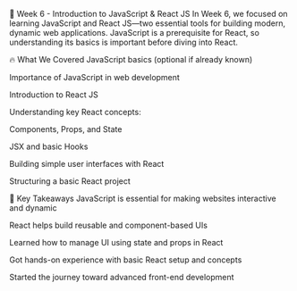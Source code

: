 🚀 Week 6 - Introduction to JavaScript & React JS
In Week 6, we focused on learning JavaScript and React JS—two essential tools for building modern, dynamic web applications. JavaScript is a prerequisite for React, so understanding its basics is important before diving into React.

🔥 What We Covered
JavaScript basics (optional if already known)

Importance of JavaScript in web development

Introduction to React JS

Understanding key React concepts:

Components, Props, and State

JSX and basic Hooks

Building simple user interfaces with React

Structuring a basic React project

🧠 Key Takeaways
JavaScript is essential for making websites interactive and dynamic

React helps build reusable and component-based UIs

Learned how to manage UI using state and props in React

Got hands-on experience with basic React setup and concepts

Started the journey toward advanced front-end development

